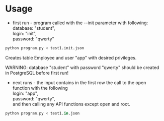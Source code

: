 # Usage

- first run - program called with the --init parameter with following:    
database: "student",  
login: "init",   
password: "qwerty"  

```python
python program.py < test1.init.json
```

Creates table Employee and user "app" with desired privileges.

WARNING: database "student" with password "qwerty" should be created in PostgreSQL before first run!

- next runs - the input contains in the first row the call to the open function with the 
following  
login: "app",  
password: "qwerty",   
and then calling any API functions except open and root.

```python
python program.py < test1.in.json
```

